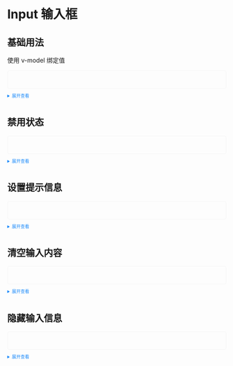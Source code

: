 <style>
    .example{
        border: 1px solid #f5f5f5;
        border-radius: 5px;
        padding:20px
    }
 
    details > summary:first-of-type {
        font-size: 10px;
        padding: 8px 0;
        cursor: pointer;
        color: #1989fa;
    }
</style>

# Input 输入框

## 基础用法
使用 v-model 绑定值

<div class="example">
    <div>
        <y-input ></y-input>
    </div>
</div>


<details>
<summary>展开查看</summary>

```vue
<template>
  <div class="example">
    <div>
        <y-input v-model="val"></y-input>
    </div>
</div>
</template>
<script lang="ts" setup>
import { y-input } from "tooy-ui";
import { ref } from 'vue'
const val = ref('')
</script>
```

</details>


## 禁用状态

<div class="example">
    <div>
         <y-input  disabled></y-input>
    </div>
</div>

<details>
<summary>展开查看</summary>

```vue
<template>
  <div class="example">
    <div>
        <y-input v-model="val" disabled></y-input>
    </div>
</div>
</template>
<script lang="ts" setup>
import { y-input } from "tooy-ui";
import { ref } from 'vue'
const val = ref('')
</script>
```

</details>

## 设置提示信息

<div class="example">
    <div>
     <y-input placeholder="请输入"></y-input>
    </div>
</div>

<details>
<summary>展开查看</summary>

```vue
<template>
  <div class="example">
    <div>
        <y-input v-model="val" placeholder="请输入"></y-input>
    </div>
</div>
</template>
<script lang="ts" setup>
import { y-input } from "tooy-ui";
import { ref } from 'vue'
const val = ref('')
</script>
```

</details>

## 清空输入内容

<div class="example">
    <div>
        <y-input  clearable></y-input>
    </div>
</div>

<details>
<summary>展开查看</summary>

```vue
<template>
  <div class="example">
    <div>
        <y-input v-model="val" clearable></y-input>
    </div>
</div>
</template>
<script lang="ts" setup>
import { y-input } from "tooy-ui";
import { ref } from 'vue'
const val = ref('')
</script>
```

</details>


## 隐藏输入信息

<div class="example">
    <div>
         <y-input  password></y-input>
    </div>
</div>

<details>
<summary>展开查看</summary>

```vue
<template>
  <div class="example">
    <div>
        <y-input v-model="val" password></y-input>
    </div>
</div>
</template>
<script lang="ts" setup>
import { y-input } from "tooy-ui";
import { ref } from 'vue'
const val = ref('')
</script>
```

</details>